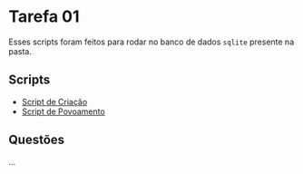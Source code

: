 # Tarefa 01

Esses scripts foram feitos para rodar no banco de dados `sqlite` presente na pasta.

## Scripts

- [Script de Criação](tarefao01-create.sql)
- [Script de Povoamento](tarefa01-create.sql)

## Questões

...
